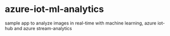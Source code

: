 # azure-iot-ml-analytics
sample app to analyze images in real-time with machine learning, azure iot-hub and azure stream-analytics
